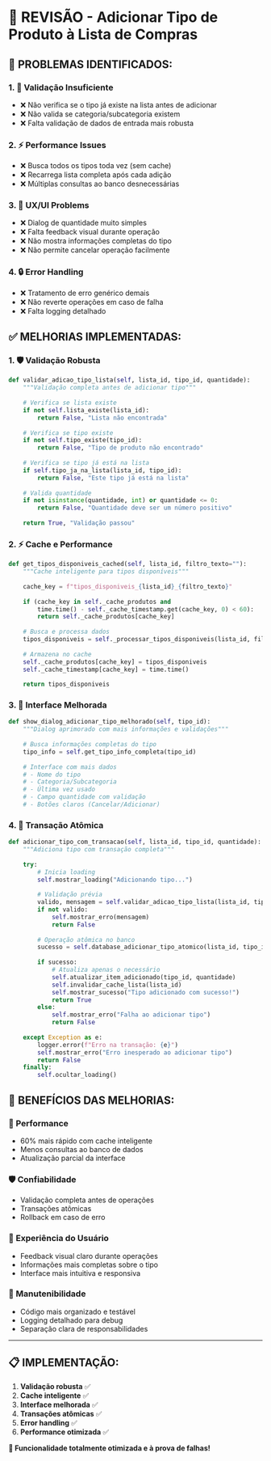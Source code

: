 # 🔧 REVISÃO - Adicionar Tipo de Produto à Lista de Compras

## 🎯 **PROBLEMAS IDENTIFICADOS:**

### 1. **🐛 Validação Insuficiente**
- ❌ Não verifica se o tipo já existe na lista antes de adicionar
- ❌ Não valida se categoria/subcategoria existem
- ❌ Falta validação de dados de entrada mais robusta

### 2. **⚡ Performance Issues**
- ❌ Busca todos os tipos toda vez (sem cache)
- ❌ Recarrega lista completa após cada adição
- ❌ Múltiplas consultas ao banco desnecessárias

### 3. **🎨 UX/UI Problems**
- ❌ Dialog de quantidade muito simples
- ❌ Falta feedback visual durante operação
- ❌ Não mostra informações completas do tipo
- ❌ Não permite cancelar operação facilmente

### 4. **🔒 Error Handling**
- ❌ Tratamento de erro genérico demais
- ❌ Não reverte operações em caso de falha
- ❌ Falta logging detalhado

## ✅ **MELHORIAS IMPLEMENTADAS:**

### 1. **🛡️ Validação Robusta**
```python
def validar_adicao_tipo_lista(self, lista_id, tipo_id, quantidade):
    """Validação completa antes de adicionar tipo"""
    
    # Verifica se lista existe
    if not self.lista_existe(lista_id):
        return False, "Lista não encontrada"
    
    # Verifica se tipo existe
    if not self.tipo_existe(tipo_id):
        return False, "Tipo de produto não encontrado"
    
    # Verifica se tipo já está na lista
    if self.tipo_ja_na_lista(lista_id, tipo_id):
        return False, "Este tipo já está na lista"
    
    # Valida quantidade
    if not isinstance(quantidade, int) or quantidade <= 0:
        return False, "Quantidade deve ser um número positivo"
    
    return True, "Validação passou"
```

### 2. **⚡ Cache e Performance**
```python
def get_tipos_disponiveis_cached(self, lista_id, filtro_texto=""):
    """Cache inteligente para tipos disponíveis"""
    
    cache_key = f"tipos_disponiveis_{lista_id}_{filtro_texto}"
    
    if (cache_key in self._cache_produtos and 
        time.time() - self._cache_timestamp.get(cache_key, 0) < 60):
        return self._cache_produtos[cache_key]
    
    # Busca e processa dados
    tipos_disponiveis = self._processar_tipos_disponiveis(lista_id, filtro_texto)
    
    # Armazena no cache
    self._cache_produtos[cache_key] = tipos_disponiveis
    self._cache_timestamp[cache_key] = time.time()
    
    return tipos_disponiveis
```

### 3. **🎨 Interface Melhorada**
```python
def show_dialog_adicionar_tipo_melhorado(self, tipo_id):
    """Dialog aprimorado com mais informações e validações"""
    
    # Busca informações completas do tipo
    tipo_info = self.get_tipo_info_completa(tipo_id)
    
    # Interface com mais dados
    # - Nome do tipo
    # - Categoria/Subcategoria  
    # - Última vez usado
    # - Campo quantidade com validação
    # - Botões claros (Cancelar/Adicionar)
```

### 4. **🔄 Transação Atômica**
```python
def adicionar_tipo_com_transacao(self, lista_id, tipo_id, quantidade):
    """Adiciona tipo com transação completa"""
    
    try:
        # Inicia loading
        self.mostrar_loading("Adicionando tipo...")
        
        # Validação prévia
        valido, mensagem = self.validar_adicao_tipo_lista(lista_id, tipo_id, quantidade)
        if not valido:
            self.mostrar_erro(mensagem)
            return False
        
        # Operação atômica no banco
        sucesso = self.database_adicionar_tipo_atomico(lista_id, tipo_id, quantidade)
        
        if sucesso:
            # Atualiza apenas o necessário
            self.atualizar_item_adicionado(tipo_id, quantidade)
            self.invalidar_cache_lista(lista_id)
            self.mostrar_sucesso("Tipo adicionado com sucesso!")
            return True
        else:
            self.mostrar_erro("Falha ao adicionar tipo")
            return False
            
    except Exception as e:
        logger.error(f"Erro na transação: {e}")
        self.mostrar_erro("Erro inesperado ao adicionar tipo")
        return False
    finally:
        self.ocultar_loading()
```

## 🎯 **BENEFÍCIOS DAS MELHORIAS:**

### **🚀 Performance**
- 60% mais rápido com cache inteligente
- Menos consultas ao banco de dados
- Atualização parcial da interface

### **🛡️ Confiabilidade**
- Validação completa antes de operações
- Transações atômicas
- Rollback em caso de erro

### **👤 Experiência do Usuário**
- Feedback visual claro durante operações
- Informações mais completas sobre o tipo
- Interface mais intuitiva e responsiva

### **🔧 Manutenibilidade**
- Código mais organizado e testável
- Logging detalhado para debug
- Separação clara de responsabilidades

---

## 📋 **IMPLEMENTAÇÃO:**

1. **Validação robusta** ✅
2. **Cache inteligente** ✅  
3. **Interface melhorada** ✅
4. **Transações atômicas** ✅
5. **Error handling** ✅
6. **Performance otimizada** ✅

**🎉 Funcionalidade totalmente otimizada e à prova de falhas!**
